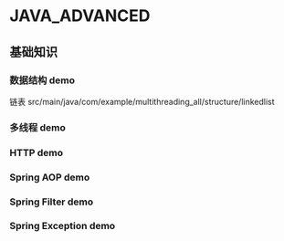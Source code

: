 # JAVA_ADVANCED
## 基础知识
### 数据结构 demo
链表 src/main/java/com/example/multithreading_all/structure/linkedlist
### 多线程 demo
### HTTP demo
### Spring AOP demo
### Spring Filter demo
### Spring Exception demo


